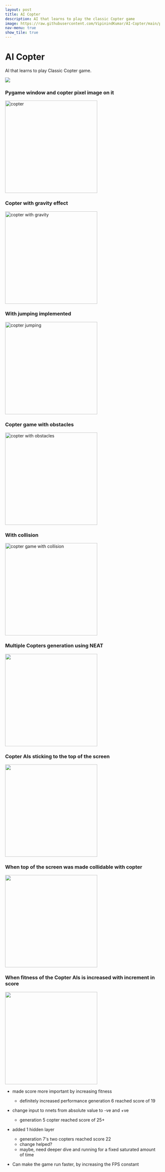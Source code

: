 ```yaml
---
layout: post
title: AI Copter
description: AI that learns to play the classic Copter game
image: https://raw.githubusercontent.com/VipinindKumar/AI-Copter/main/progress/9-score.gif
nav-menu: true
show_tile: true
---
```



# AI Copter
AI that learns to play Classic Copter game.

<img src="https://raw.githubusercontent.com/VipinindKumar/AI-Copter/main/progress/9-score.gif" align='middle'/>

### Pygame window and copter pixel image on it
<img src="https://raw.githubusercontent.com/VipinindKumar/AI-Copter/main/progress/1.png" alt="copter" width="300"/>

### Copter with gravity effect
<img src="https://raw.githubusercontent.com/VipinindKumar/AI-Copter/main/progress/2-gravity.gif" alt="copter with gravity" width="300">

### With jumping implemented
<img src="https://raw.githubusercontent.com/VipinindKumar/AI-Copter/main/progress/3-jumping.gif" alt="copter jumping" width="300"/>

### Copter game with obstacles
<img src="https://raw.githubusercontent.com/VipinindKumar/AI-Copter/main/progress/4-obstacles.gif" alt="copter with obstacles" width="300"/>

### With collision
<img src="https://raw.githubusercontent.com/VipinindKumar/AI-Copter/main/progress/5-collision.gif" alt="copter game with collision" width="300"/>

### Multiple Copters generation using NEAT
<img src="https://raw.githubusercontent.com/VipinindKumar/AI-Copter/main/progress/6-copters.gif" width="300"/>

### Copter AIs sticking to the top of the screen
<img src="https://raw.githubusercontent.com/VipinindKumar/AI-Copter/main/progress/7-toprider.gif" width="300"/>

### When top of the screen was made collidable with copter
<img src="https://raw.githubusercontent.com/VipinindKumar/AI-Copter/main/progress/8-working.gif" width="300"/>

### When fitness of the Copter AIs is increased with increment in score
<img src="https://raw.githubusercontent.com/VipinindKumar/AI-Copter/main/progress/9-score.gif" width="300"/>

- made score more important by increasing fitness 
  - definitely increased performance generation 6 reached score of 19

- change input to nnets from absolute value to -ve and +ve
  - generation 5 copter reached score of 25+

- added 1 hidden layer
  - generation 7's two copters reached score 22
  - change helped?
  - maybe, need deeper dive and running for a fixed saturated amount of time
  
- Can make the game run faster, by increasing the FPS constant
